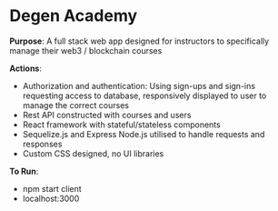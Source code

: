 <h1>Degen Academy</h1>

<b>Purpose</b>:     A full stack web app designed for instructors to specifically manage their web3 / blockchain courses

<b>Actions</b>:      
- Authorization and authentication: Using sign-ups and sign-ins requesting access to database, responsively displayed  to user to manage the correct courses
- Rest API constructed with courses and users
- React framework with stateful/stateless components
- Sequelize.js and Express Node.js utilised to handle requests and responses
- Custom CSS designed, no UI libraries

<b>To Run</b>:
- npm start client
- localhost:3000
